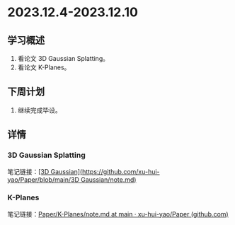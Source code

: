 # 2023.12.4-2023.12.10



## 学习概述

1. 看论文 3D Gaussian  Splatting。
2. 看论文 K-Planes。



## 下周计划

1. 继续完成毕设。



## 详情



### 3D Gaussian Splatting

笔记链接：[[3D Gaussian](https://github.com/xu-hui-yao/Paper/blob/main/3D Gaussian/note.md)](https://github.com/xu-hui-yao/Paper/blob/main/3D%20Gaussian/note.md)




### K-Planes

笔记链接：[Paper/K-Planes/note.md at main · xu-hui-yao/Paper (github.com)](https://github.com/xu-hui-yao/Paper/blob/main/K-Planes/note.md)
